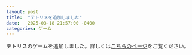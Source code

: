 ```yaml
---
layout: post
title:  "テトリスを追加しました"
date:   2025-03-18 21:57:00 -0400
categories: ゲーム
---
```


テトリスのゲームを追加しました。詳しくは[こちらのページ](/game)をご覧ください。
